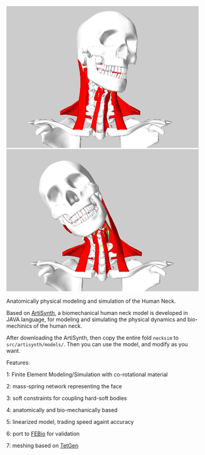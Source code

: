 ![Alt text](/pitch01_30.png) ![Alt text](/roll01_22.png)

Anatomically physical modeling and simulation of the Human Neck.

Based on [ArtiSynth], a biomechanical human neck model is developed in JAVA language, for modeling and simulating the physical dynamics 
and bio-mechinics of the human neck.


After downloading the ArtiSynth, then copy the entire fold `necksim` to `src/artisynth/models/`. Then you can use the model, and modify as you want.

Features:

1: Finite Element Modeling/Simulation with  co-rotational material

2: mass-spring network representing the face

3: soft constraints for coupling hard-soft bodies

4: anatomically and bio-mechanically based

5: linearized model, trading speed againt accuracy

6: port to [FEBio] for validation

7: meshing based on [TetGen]



[ArtiSynth]: http://artisynth.magic.ubc.ca/artisynth/
[FEBio]: http://febio.org/febio/
[TetGen]: http://wias-berlin.de/software/tetgen/
